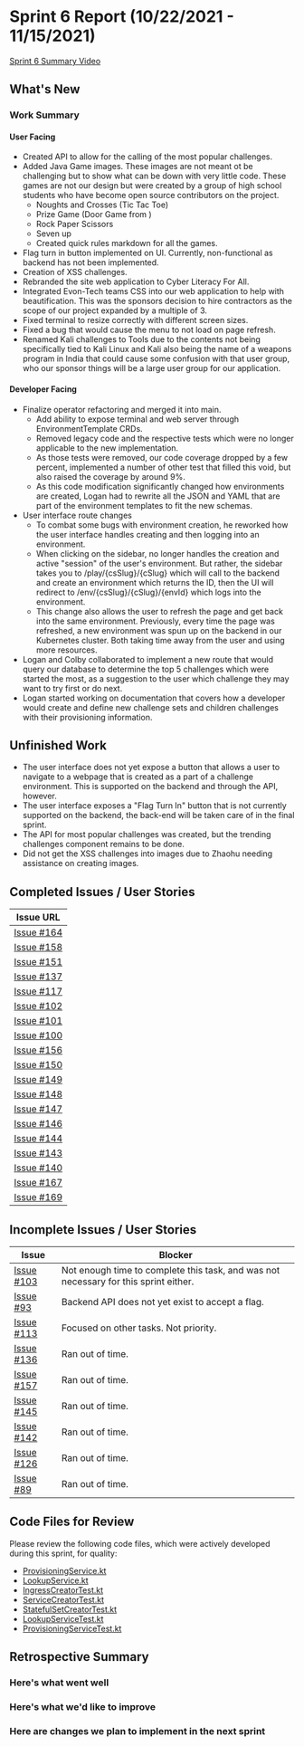 # Sprint 6 Report (10/22/2021 - 11/15/2021)
[Sprint 6 Summary Video](#)

## What's New
### Work Summary 
#### User Facing
* Created API to allow for the calling of the most popular challenges.
* Added Java Game images. These images are not meant ot be challenging but to show what can be down with very little
  code. These games are not our design but were created by a group of high school students who have become open source
  contributors on the project.
  * Noughts and Crosses (Tic Tac Toe)
  * Prize Game (Door Game from )
  * Rock Paper Scissors
  * Seven up
  * Created quick rules markdown for all the games.
* Flag turn in button implemented on UI. Currently, non-functional as backend has not been implemented.
* Creation of XSS challenges.
* Rebranded the site web application to Cyber Literacy For All.
* Integrated Evon-Tech teams CSS into our web application to help with beautification. This was the sponsors decision
  to hire contractors as the scope of our project expanded by a multiple of 3.
* Fixed terminal to resize correctly with different screen sizes.
* Fixed a bug that would cause the menu to not load on page refresh.
* Renamed Kali challenges to Tools due to the contents not being specifically tied
  to Kali Linux and Kali also being the name of a weapons program in India that could
  cause some confusion with that user group, who our sponsor things will be a large
  user group for our application.

#### Developer Facing
* Finalize operator refactoring and merged it into main.
  * Add ability to expose terminal and web server through EnvironmentTemplate CRDs.
  * Removed legacy code and the respective tests which were no longer applicable to the new implementation.
  * As those tests were removed, our code coverage dropped by a few percent, implemented a number of other test
    that filled this void, but also raised the coverage by around 9%.
  * As this code modification significantly changed how environments are created, Logan had to rewrite all the JSON and
    YAML that are part of the environment templates to fit the new schemas.
* User interface route changes
  * To combat some bugs with environment creation, he reworked how the user interface handles creating and then logging
    into an environment.
  * When clicking on the sidebar, no longer handles the creation and active "session" of the user's
    environment. But rather, the sidebar takes you to /play/{csSlug}/{cSlug} which will call to the backend and create
    an environment which returns the ID, then the UI will redirect to /env/{csSlug}/{cSlug}/{envId} which logs into the
    environment.
  * This change also allows the user to refresh the page and get back into the same environment. Previously, every time
    the page was refreshed, a new environment was spun up on the backend in our Kubernetes cluster. Both taking time
    away from the user and using more resources.
* Logan and Colby collaborated to implement a new route that would query our database to determine the top 5
    challenges which were started the most, as a suggestion to the user which challenge they may want to try first or
    do next.
* Logan started working on documentation that covers how a developer would create and define new challenge sets and
  children challenges with their provisioning information.

## Unfinished Work
* The user interface does not yet expose a button that allows a user to navigate to a webpage that is created as a part
  of a challenge environment. This is supported on the backend and through the API, however.
* The user interface exposes a "Flag Turn In" button that is not currently supported on the backend, the back-end
  will be taken care of in the final sprint.
* The API for most popular challenges was created, but the trending challenges component remains to be done.
* Did not get the XSS challenges into images due to Zhaohu needing assistance on creating images.

## Completed Issues / User Stories
|Issue URL |
|----------|
|[Issue #164](https://github.com/acasi-ctf/ctf/issues/164) |
|[Issue #158](https://github.com/acasi-ctf/ctf/issues/158) |
|[Issue #151](https://github.com/acasi-ctf/ctf/issues/151) |
|[Issue #137](https://github.com/acasi-ctf/ctf/issues/137) |
|[Issue #117](https://github.com/acasi-ctf/ctf/issues/117) |
|[Issue #102](https://github.com/acasi-ctf/ctf/issues/102) |
|[Issue #101](https://github.com/acasi-ctf/ctf/issues/101) |
|[Issue #100](https://github.com/acasi-ctf/ctf/issues/100) |
|[Issue #156](https://github.com/acasi-ctf/ctf/issues/156) |
|[Issue #150](https://github.com/acasi-ctf/ctf/issues/150) |
|[Issue #149](https://github.com/acasi-ctf/ctf/issues/149) |
|[Issue #148](https://github.com/acasi-ctf/ctf/issues/148) |
|[Issue #147](https://github.com/acasi-ctf/ctf/issues/147) |
|[Issue #146](https://github.com/acasi-ctf/ctf/issues/146) |
|[Issue #144](https://github.com/acasi-ctf/ctf/issues/144) |
|[Issue #143](https://github.com/acasi-ctf/ctf/issues/143) |
|[Issue #140](https://github.com/acasi-ctf/ctf/issues/140) |
|[Issue #167](https://github.com/acasi-ctf/ctf/issues/167) |
|[Issue #169](https://github.com/acasi-ctf/ctf/issues/169) |

## Incomplete Issues / User Stories
|Issue | Blocker|
|------|-----------------------------------------------------------------------|
|[Issue #103](https://github.com/acasi-ctf/ctf/issues/103) | Not enough time to complete this task, and was not necessary for this sprint either. |
|[Issue #93](https://github.com/acasi-ctf/ctf/issues/93) | Backend API does not yet exist to accept a flag. |
|[Issue #113](https://github.com/acasi-ctf/ctf/issues/113) | Focused on other tasks. Not priority. |
|[Issue #136](https://github.com/acasi-ctf/ctf/issues/136) | Ran out of time. |
|[Issue #157](https://github.com/acasi-ctf/ctf/issues/157) | Ran out of time. |
|[Issue #145](https://github.com/acasi-ctf/ctf/issues/145) | Ran out of time. |
|[Issue #142](https://github.com/acasi-ctf/ctf/issues/142) | Ran out of time. |
|[Issue #126](https://github.com/acasi-ctf/ctf/issues/126) | Ran out of time. |
|[Issue #89](https://github.com/acasi-ctf/ctf/issues/89) | Ran out of time. |

## Code Files for Review
Please review the following code files, which were actively developed during this sprint, for quality:
* [ProvisioningService.kt](https://github.com/acasi-ctf/ctf/blob/main/operator/src/main/kotlin/org/acasictf/ctf/operator/service/ProvisioningService.kt)
* [LookupService.kt](https://github.com/acasi-ctf/ctf/blob/main/operator/src/main/kotlin/org/acasictf/ctf/operator/service/LookupService.kt)
* [IngressCreatorTest.kt](https://github.com/acasi-ctf/ctf/blob/main/operator/src/test/kotlin/org/acasictf/ctf/operator/provisioner/kubernetes/creator/IngressCreatorTest.kt)
* [ServiceCreatorTest.kt](https://github.com/acasi-ctf/ctf/blob/main/operator/src/test/kotlin/org/acasictf/ctf/operator/provisioner/kubernetes/creator/ServiceCreatorTest.kt)
* [StatefulSetCreatorTest.kt](https://github.com/acasi-ctf/ctf/blob/main/operator/src/test/kotlin/org/acasictf/ctf/operator/provisioner/kubernetes/creator/StatefulSetCreatorTest.kt)
* [LookupServiceTest.kt](https://github.com/acasi-ctf/ctf/blob/main/operator/src/test/kotlin/org/acasictf/ctf/operator/service/LookupServiceTest.kt)
* [ProvisioningServiceTest.kt](https://github.com/acasi-ctf/ctf/blob/main/operator/src/test/kotlin/org/acasictf/ctf/operator/service/ProvisioningServiceTest.kt)

## Retrospective Summary
### Here's what went well


### Here's what we'd like to improve


### Here are changes we plan to implement in the next sprint

